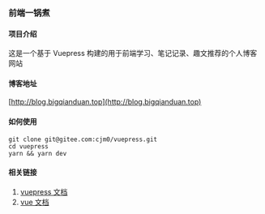 ### 前端一锅煮

#### 项目介绍
这是一个基于 Vuepress 构建的用于前端学习、笔记记录、趣文推荐的个人博客网站


#### 博客地址
[http://blog.bigqianduan.top](http://blog.bigqianduan.top)


#### 如何使用

```
git clone git@gitee.com:cjm0/vuepress.git
cd vuepress 
yarn && yarn dev
```

#### 相关链接
1. [vuepress 文档](https://vuepress.vuejs.org/zh/)
2. [vue 文档](https://cn.vuejs.org/)




